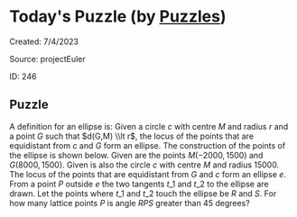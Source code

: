 # Today&#39;s Puzzle (by [Puzzles](https://github.com/michaelfromyeg/vscode-puzzles))

Created: 7&#x2F;4&#x2F;2023

Source: projectEuler

ID: 246

## Puzzle

A definition for an ellipse is: Given a circle $c$ with centre $M$ and radius $r$ and a point $G$ such that $d(G,M) \\lt r$, the locus of the points that are equidistant from $c$ and $G$ form an ellipse. The construction of the points of the ellipse is shown below. Given are the points $M(-2000,1500)$ and $G(8000,1500)$. Given is also the circle $c$ with centre $M$ and radius $15000$. The locus of the points that are equidistant from $G$ and $c$ form an ellipse $e$. From a point $P$ outside $e$ the two tangents $t\_1$ and $t\_2$ to the ellipse are drawn. Let the points where $t\_1$ and $t\_2$ touch the ellipse be $R$ and $S$. For how many lattice points $P$ is angle $RPS$ greater than $45$ degrees?
